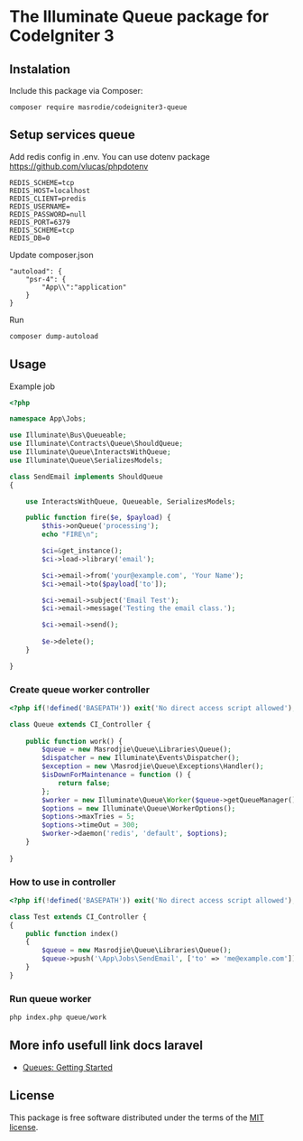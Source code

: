 # The Illuminate Queue package for CodeIgniter 3


## Instalation

Include this package via Composer:

```console
composer require masrodie/codeigniter3-queue
```

## Setup services queue

Add redis config in .env. You can use dotenv package https://github.com/vlucas/phpdotenv
```
REDIS_SCHEME=tcp
REDIS_HOST=localhost
REDIS_CLIENT=predis
REDIS_USERNAME=
REDIS_PASSWORD=null
REDIS_PORT=6379
REDIS_SCHEME=tcp
REDIS_DB=0
```

Update composer.json
```
"autoload": {
    "psr-4": {
        "App\\":"application"
    }
}
```

Run
```sh
composer dump-autoload
```

## Usage

Example job
```php
<?php

namespace App\Jobs;

use Illuminate\Bus\Queueable;
use Illuminate\Contracts\Queue\ShouldQueue;
use Illuminate\Queue\InteractsWithQueue;
use Illuminate\Queue\SerializesModels;

class SendEmail implements ShouldQueue
{

    use InteractsWithQueue, Queueable, SerializesModels;

    public function fire($e, $payload) {
        $this->onQueue('processing');
        echo "FIRE\n";

        $ci=&get_instance();
        $ci->load->library('email');

        $ci->email->from('your@example.com', 'Your Name');
        $ci->email->to($payload['to']);

        $ci->email->subject('Email Test');
        $ci->email->message('Testing the email class.');

        $ci->email->send();
        
        $e->delete();
    }

}
```

### Create queue worker controller
```php
<?php if(!defined('BASEPATH')) exit('No direct access script allowed');

class Queue extends CI_Controller {
 
    public function work() {
        $queue = new Masrodjie\Queue\Libraries\Queue();
        $dispatcher = new Illuminate\Events\Dispatcher();
        $exception = new \Masrodjie\Queue\Exceptions\Handler();
        $isDownForMaintenance = function () {
            return false;
        };
        $worker = new Illuminate\Queue\Worker($queue->getQueueManager(), $dispatcher, $exception, $isDownForMaintenance, null);
        $options = new Illuminate\Queue\WorkerOptions();
        $options->maxTries = 5;
        $options->timeOut = 300;
        $worker->daemon('redis', 'default', $options);
    }
    
}

```

### How to use in controller
```php
<?php if(!defined('BASEPATH')) exit('No direct access script allowed');

class Test extends CI_Controller {
{
    public function index()
    {
        $queue = new Masrodjie\Queue\Libraries\Queue();
        $queue->push('\App\Jobs\SendEmail', ['to' => 'me@example.com']);
    }
}
```

### Run queue worker
```sh
php index.php queue/work
```

## More info usefull link docs laravel
- [Queues: Getting Started](https://laravel.com/docs/8.x/queues)


## License

This package is free software distributed under the terms of the [MIT license](LICENSE.md).
